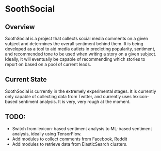 # SoothSocial

## Overview
SoothSocial is a project that collects social media comments on a given subject and determines the overall sentiment behind them. It is being developed as a tool to aid media outlets in predicting popularity, sentiment, and recommended tone to be used when writing a story on a given subject. Ideally, it will eventually be capable of recommending which stories to report on based on a pool of current leads.

## Current State
SoothSocial is currently in the extremely experimental stages. It is currently only capable of collecting data from Twitter, and currently uses lexicon-based sentiment analysis. It is very, very rough at the moment.


## TODO:
- Switch from lexicon-based sentiment analysis to ML-based sentiment analysis, ideally using TensorFlow.
- Add modules to collect comments from Facebook, Reddit
- Add modules to retrieve data from ElasticSearch clusters.
